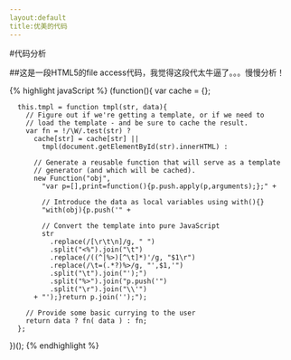 ```yaml
---
layout:default
title:优美的代码
---
```

#代码分析

##这是一段HTML5的file access代码，我觉得这段代太牛逼了。。。慢慢分析！

{% highlight javaScript %}
(function(){
      var cache = {};

      this.tmpl = function tmpl(str, data){
        // Figure out if we're getting a template, or if we need to
        // load the template - and be sure to cache the result.
        var fn = !/\W/.test(str) ?
          cache[str] = cache[str] ||
            tmpl(document.getElementById(str).innerHTML) :

          // Generate a reusable function that will serve as a template
          // generator (and which will be cached).
          new Function("obj",
            "var p=[],print=function(){p.push.apply(p,arguments);};" +

            // Introduce the data as local variables using with(){}
            "with(obj){p.push('" +

            // Convert the template into pure JavaScript
            str
              .replace(/[\r\t\n]/g, " ")
              .split("<%").join("\t")
              .replace(/((^|%>)[^\t]*)'/g, "$1\r")
              .replace(/\t=(.*?)%>/g, "',$1,'")
              .split("\t").join("');")
              .split("%>").join("p.push('")
              .split("\r").join("\\'")
          + "');}return p.join('');");

        // Provide some basic currying to the user
        return data ? fn( data ) : fn;
      };
})();
{% endhighlight %}